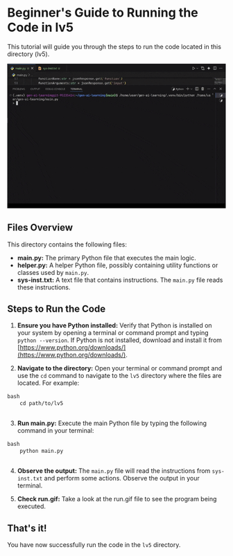 # Beginner's Guide to Running the Code in lv5

This tutorial will guide you through the steps to run the code located in this directory (lv5).

![](./run.gif)

## Files Overview

This directory contains the following files:

*   **main.py:** The primary Python file that executes the main logic.
*   **helper.py:** A helper Python file, possibly containing utility functions or classes used by `main.py`.
*   **sys-inst.txt:** A text file that contains instructions. The `main.py` file reads these instructions.

## Steps to Run the Code

1.  **Ensure you have Python installed:** Verify that Python is installed on your system by opening a terminal or command prompt and typing `python --version`. If Python is not installed, download and install it from [https://www.python.org/downloads/](https://www.python.org/downloads/).

2.  **Navigate to the directory:** Open your terminal or command prompt and use the `cd` command to navigate to the `lv5` directory where the files are located. For example:
```
bash
    cd path/to/lv5
    
```
3.  **Run main.py:** Execute the main Python file by typing the following command in your terminal:
```
bash
    python main.py
    
```
4.  **Observe the output:** The `main.py` file will read the instructions from `sys-inst.txt` and perform some actions. Observe the output in your terminal.

5. **Check run.gif:** Take a look at the run.gif file to see the program being executed.

## That's it!

You have now successfully run the code in the `lv5` directory.